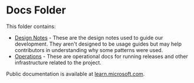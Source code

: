 # Docs Folder

This folder contains:

* [Design Notes](designs/) - These are the design notes used to guide our development. They aren't designed to be usage guides but may help contributors in understanding why some patterns were used.
* [Operations](operations/) - These are operational docs for running releases and other infrastructure related to the project.

Public documentation is available at [learn.microsoft.com](https://learn.microsoft.com/en-us/aspnet/core/fundamentals/servers/yarp/getting-started?view=aspnetcore-9.0).